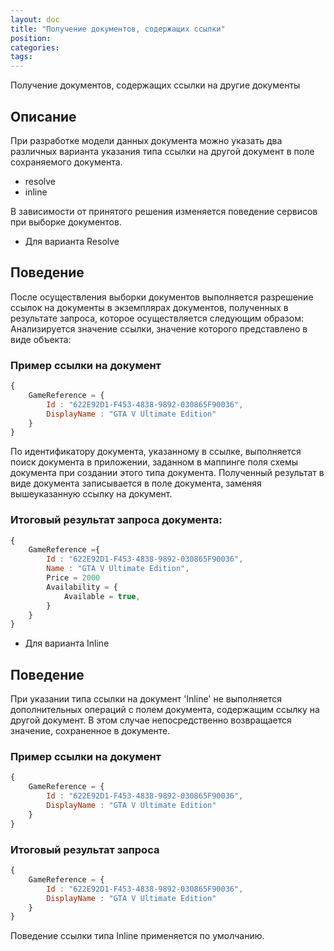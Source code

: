 ```yaml
---
layout: doc
title: "Получение документов, содержащих ссылки"
position: 
categories: 
tags:
---
```


Получение документов, содержащих ссылки на другие документы

## Описание
При разработке модели данных документа можно указать два различных варианта указания типа ссылки на
другой документ в поле сохраняемого документа. 

* resolve
* inline

В зависимости от принятого решения изменяется поведение сервисов при выборке документов.

* Для варианта Resolve

## Поведение
После осуществления выборки документов выполняется разрешение ссылок на документы в экземплярах 
документов, полученных в результате запроса, которое осуществляется следующим образом:
Анализируется значение ссылки, значение которого представлено в виде объекта:

### Пример ссылки на документ 
```js
{
	GameReference =	{
		Id : "622E92D1-F453-4838-9892-030865F90036",
		DisplayName : "GTA V Ultimate Edition"
	}
}
```

По идентификатору документа, указанному в ссылке, выполняется поиск документа в приложении, заданном
в маппинге поля схемы документа при создании этого типа документа. Полученный результат в виде
документа записывается в поле документа, заменяя вышеуказанную ссылку на документ.

### Итоговый результат запроса документа:
```js
{
	GameReference ={
		Id : "622E92D1-F453-4838-9892-030865F90036",
		Name : "GTA V Ultimate Edition",
		Price = 2000
		Availability = {
			Available = true,
		}
	}
}
```

* Для варианта Inline

## Поведение
При указании типа ссылки на документ 'Inline' не выполняется дополнительных операций с полем 
документа, содержащим ссылку на другой документ. В этом случае непосредственно возвращается значение,
сохраненное в документе.

### Пример ссылки на документ 
```js
{
	GameReference =	{
		Id : "622E92D1-F453-4838-9892-030865F90036",
		DisplayName : "GTA V Ultimate Edition"
	}
}
```

### Итоговый результат запроса 
```js
{
	GameReference =	{
		Id : "622E92D1-F453-4838-9892-030865F90036",
		DisplayName : "GTA V Ultimate Edition"
	}
}
```

Поведение ссылки типа Inline применяется по умолчанию.